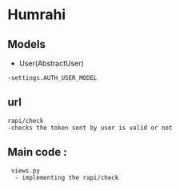 # Humrahi 


## Models 
   * User(AbstractUser)
   
    -settings.AUTH_USER_MODEL

## url 
    rapi/check 
    -checks the token sent by user is valid or not

## Main code :
     views.py 
      - implementing the rapi/check